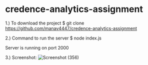 # credence-analytics-assignment
1.) To download the project
$ git clone https://github.com/manav4447/credence-analytics-assignment

2.) Command to run the server
$ node index.js

Server is running on port 2000

3.) Screenshot: ![Screenshot (356)](https://user-images.githubusercontent.com/56059171/83598185-b6d78600-a586-11ea-959a-7fce5d6ebe55.png)
